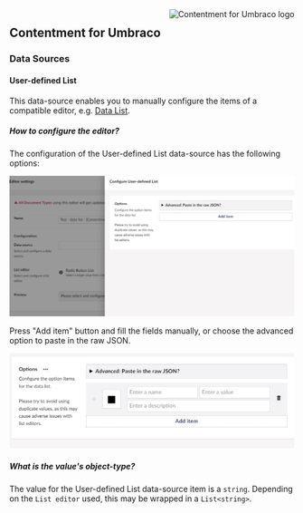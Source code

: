 <img src="../assets/img/logo.png" alt="Contentment for Umbraco logo" title="A state of Umbraco happiness." height="130" align="right">

## Contentment for Umbraco

### Data Sources

#### User-defined List

This data-source enables you to manually configure the items of a compatible editor, e.g. [Data List](../editors/data-list.md).


##### How to configure the editor?

The configuration of the User-defined List data-source has the following options:

![Configuration Editor for User-defined List](data-source--user-defined--configuration-editor-01.png)

Press "Add item" button and fill the fields manually, or choose the advanced option to paste in the raw JSON.

![Configuration Editor for User-defined List](data-source--user-defined--configuration-editor-02.png)


##### What is the value's object-type?

The value for the User-defined List data-source item is a `string`.
Depending on the `List editor` used, this may be wrapped in a `List<string>`.


